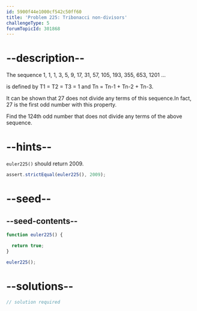 ```yaml
---
id: 5900f44e1000cf542c50ff60
title: 'Problem 225: Tribonacci non-divisors'
challengeType: 5
forumTopicId: 301868
---
```


# --description--

The sequence 1, 1, 1, 3, 5, 9, 17, 31, 57, 105, 193, 355, 653, 1201 ...

is defined by T1 = T2 = T3 = 1 and Tn = Tn-1 + Tn-2 + Tn-3.

It can be shown that 27 does not divide any terms of this sequence.In fact, 27 is the first odd number with this property.

Find the 124th odd number that does not divide any terms of the above sequence.

# --hints--

`euler225()` should return 2009.

```js
assert.strictEqual(euler225(), 2009);
```

# --seed--

## --seed-contents--

```js
function euler225() {

  return true;
}

euler225();
```

# --solutions--

```js
// solution required
```

